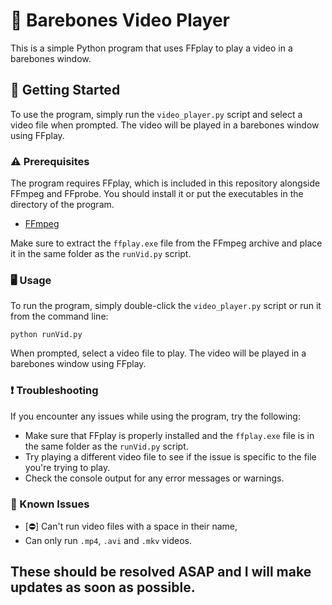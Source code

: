 # 🎥 Barebones Video Player

This is a simple Python program that uses FFplay to play a video in a barebones window.

## 🚀 Getting Started

To use the program, simply run the `video_player.py` script and select a video file when prompted. The video will be played in a barebones window using FFplay.

### ⚠️ Prerequisites

The program requires FFplay, which is included in this repository alongside FFmpeg and FFprobe. You should install it or put the executables in the directory of the program.

- [FFmpeg](https://ffmpeg.org/)

Make sure to extract the `ffplay.exe` file from the FFmpeg archive and place it in the same folder as the `runVid.py` script.

### 🖥️ Usage

To run the program, simply double-click the `video_player.py` script or run it from the command line:

```
python runVid.py
```


When prompted, select a video file to play. The video will be played in a barebones window using FFplay.

### ❗ Troubleshooting

If you encounter any issues while using the program, try the following:

- Make sure that FFplay is properly installed and the `ffplay.exe` file is in the same folder as the `runVid.py` script.
- Try playing a different video file to see if the issue is specific to the file you're trying to play.
- Check the console output for any error messages or warnings.

### 🚫 Known Issues

- [⛔] Can't run video files with a space in their name,
- Can only run `.mp4`, `.avi` and `.mkv` videos.

## These should be resolved ASAP and I will make updates as soon as possible.
